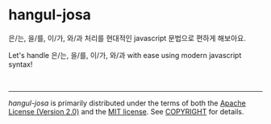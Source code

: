 hangul-josa
========
은/는, 을/를, 이/가, 와/과 처리를 현대적인 javascript 문법으로 편하게 해보아요.

Let's handle 은/는, 을/를, 이/가, 와/과 with ease using modern javascript syntax!

&nbsp;

--------
*hangul-josa* is primarily distributed under the terms of both the [Apache
License (Version 2.0)] and the [MIT license]. See [COPYRIGHT] for details.

[Apache License (Version 2.0)]: LICENSE-APACHE
[MIT license]: LICENSE-MIT
[COPYRIGHT]: COPYRIGHT
